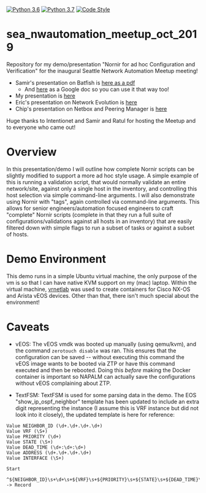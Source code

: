 [![Python 3.6](https://img.shields.io/badge/python-3.6-blue.svg)](https://www.python.org/downloads/release/python-360/)
[![Python 3.7](https://img.shields.io/badge/python-3.7-blue.svg)](https://www.python.org/downloads/release/python-370/)
[![Code Style](https://img.shields.io/badge/code%20style-black-000000.svg)](https://github.com/ambv/black)

sea_nwautomation_meetup_oct_2019
=======

Repository for my demo/presentation "Nornir for ad hoc Configuration and Verification" for the inaugural Seattle Network Automation Meetup meeting!

- Samir's presentation on Batfish is [here as a pdf](/presentation/Batfish_Introduction_Samir_Parikh.pdf)
  - And [here](https://docs.google.com/presentation/d/1IGwO0AFn-wEKcVNpyWhUsSVIBqJvESOcfJdEGPuBpHU/) as a Google doc so you can use it that way too!
- My presentation is [here](/presentation/Nornir_for_Adhoc_Tasks_Carl_Montanari.pdf)
- Eric's presentation on Network Evolution is [here](/presentation/Network_Automation_Evolution_Eric_Chou.pdf)
- Chip's presentation on Netbox and Peering Manager is [here](/presentation/Netbox_and_Peering_Manager_Chip_Marshall.pdf)

Huge thanks to Intentionet and Samir and Ratul for hosting the Meetup and to everyone who came out!

# Overview

In this presentation/demo I will outline how complete Nornir scripts can be slightly modified to support a more ad hoc style usage. A simple example of this is running a validation script, that would normally validate an entire network/site, against only a single host in the inventory, and controlling this host selection via simple command-line arguments. I will also demonstrate using Nornir with "tags", again controlled via command-line arguments. This allows for senior engineers/automation focused engineers to craft "complete" Nornir scripts (complete in that they run a full suite of configurations/validations against all hosts in an inventory) that are easily filtered down with simple flags to run a subset of tasks or against a subset of hosts.

# Demo Environment

This demo runs in a simple Ubuntu virtual machine, the only purpose of the vm is so that I can have native KVM support on my (mac) laptop. Within the virtual machine, [vrnetlab](https://github.com/plajjan/vrnetlab) was used to create containers for Cisco NX-OS and Arista vEOS devices. Other than that, there isn't much special about the environment!

# Caveats

- vEOS: The vEOS vmdk was booted up manually (using qemu/kvm), and the command `zerotouch disable` was ran. This ensures that the configuration can be saved -- without executing this command the vEOS image wants to be booted via ZTP or have this command executed and then be rebooted. Doing this *before* making the Docker container is important so NAPALM can actually save the configurations without vEOS complaining about ZTP.

- TextFSM: TextFSM is used for some parsing data in the demo. The EOS "show_ip_ospf_neighbor" template has been updated to include an extra digit representing the instance (I assume this is VRF instance but did not look into it closely), the updated template is here for reference:

```
Value NEIGHBOR_ID (\d+.\d+.\d+.\d+)
Value VRF (\S+)
Value PRIORITY (\d+)
Value STATE (\S+)
Value DEAD_TIME (\d+:\d+:\d+)
Value ADDRESS (\d+.\d+.\d+.\d+)
Value INTERFACE (\S+)

Start
  ^${NEIGHBOR_ID}\s+\d+\s+${VRF}\s+${PRIORITY}\s+${STATE}\s+${DEAD_TIME}\s+${ADDRESS}\s+${INTERFACE} -> Record

 ```
